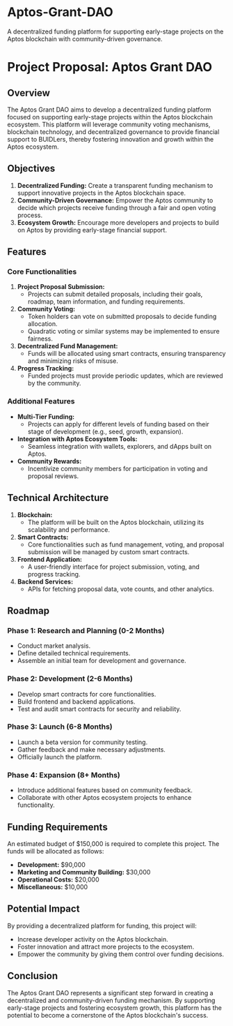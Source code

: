 # Aptos-Grant-DAO
A decentralized funding platform for supporting early-stage projects on the Aptos blockchain with community-driven governance.
# Project Proposal: Aptos Grant DAO

## Overview
The Aptos Grant DAO aims to develop a decentralized funding platform focused on supporting early-stage projects within the Aptos blockchain ecosystem. This platform will leverage community voting mechanisms, blockchain technology, and decentralized governance to provide financial support to BUIDLers, thereby fostering innovation and growth within the Aptos ecosystem.

## Objectives
1. **Decentralized Funding:** Create a transparent funding mechanism to support innovative projects in the Aptos blockchain space.
2. **Community-Driven Governance:** Empower the Aptos community to decide which projects receive funding through a fair and open voting process.
3. **Ecosystem Growth:** Encourage more developers and projects to build on Aptos by providing early-stage financial support.

## Features
### Core Functionalities
1. **Project Proposal Submission:**
   - Projects can submit detailed proposals, including their goals, roadmap, team information, and funding requirements.
2. **Community Voting:**
   - Token holders can vote on submitted proposals to decide funding allocation.
   - Quadratic voting or similar systems may be implemented to ensure fairness.
3. **Decentralized Fund Management:**
   - Funds will be allocated using smart contracts, ensuring transparency and minimizing risks of misuse.
4. **Progress Tracking:**
   - Funded projects must provide periodic updates, which are reviewed by the community.

### Additional Features
- **Multi-Tier Funding:**
   - Projects can apply for different levels of funding based on their stage of development (e.g., seed, growth, expansion).
- **Integration with Aptos Ecosystem Tools:**
   - Seamless integration with wallets, explorers, and dApps built on Aptos.
- **Community Rewards:**
   - Incentivize community members for participation in voting and proposal reviews.

## Technical Architecture
1. **Blockchain:**
   - The platform will be built on the Aptos blockchain, utilizing its scalability and performance.
2. **Smart Contracts:**
   - Core functionalities such as fund management, voting, and proposal submission will be managed by custom smart contracts.
3. **Frontend Application:**
   - A user-friendly interface for project submission, voting, and progress tracking.
4. **Backend Services:**
   - APIs for fetching proposal data, vote counts, and other analytics.

## Roadmap
### Phase 1: Research and Planning (0-2 Months)
- Conduct market analysis.
- Define detailed technical requirements.
- Assemble an initial team for development and governance.

### Phase 2: Development (2-6 Months)
- Develop smart contracts for core functionalities.
- Build frontend and backend applications.
- Test and audit smart contracts for security and reliability.

### Phase 3: Launch (6-8 Months)
- Launch a beta version for community testing.
- Gather feedback and make necessary adjustments.
- Officially launch the platform.

### Phase 4: Expansion (8+ Months)
- Introduce additional features based on community feedback.
- Collaborate with other Aptos ecosystem projects to enhance functionality.

## Funding Requirements
An estimated budget of $150,000 is required to complete this project. The funds will be allocated as follows:
- **Development:** $90,000
- **Marketing and Community Building:** $30,000
- **Operational Costs:** $20,000
- **Miscellaneous:** $10,000

## Potential Impact
By providing a decentralized platform for funding, this project will:
- Increase developer activity on the Aptos blockchain.
- Foster innovation and attract more projects to the ecosystem.
- Empower the community by giving them control over funding decisions.

## Conclusion
The Aptos Grant DAO represents a significant step forward in creating a decentralized and community-driven funding mechanism. By supporting early-stage projects and fostering ecosystem growth, this platform has the potential to become a cornerstone of the Aptos blockchain's success.



